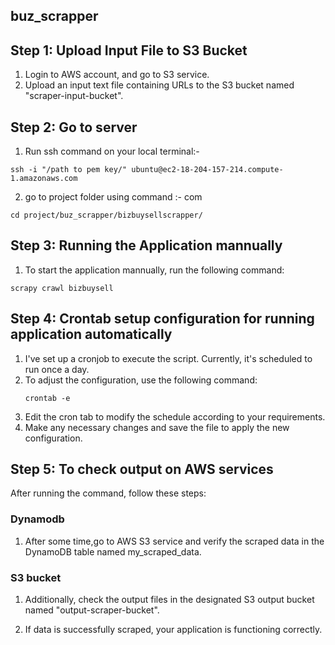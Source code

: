 ## buz_scrapper

## Step 1: Upload Input File to S3 Bucket

1. Login to AWS account, and go to S3 service.
2. Upload an input text file containing URLs to the S3 bucket named "scraper-input-bucket".

## Step 2: Go to server 

1. Run ssh command on your local terminal:-

```
ssh -i "/path to pem key/" ubuntu@ec2-18-204-157-214.compute-1.amazonaws.com
```

2. go to project folder using command :-
com
```
cd project/buz_scrapper/bizbuysellscrapper/
```
## Step 3: Running the Application mannually
1. To start the application mannually, run the following command:

```
scrapy crawl bizbuysell
```
## Step 4: Crontab setup configuration for running application automatically

1. I've set up a cronjob to execute the script. Currently, it's scheduled to run once a day.
2. To adjust the configuration, use the following command:
   ```
   crontab -e

    ```
3. Edit the cron tab to modify the schedule according to your requirements.
4. Make any necessary changes and save the file to apply the new configuration.


## Step 5: To check output on AWS services

After running the command, follow these steps:

### Dynamodb
1. After some time,go to AWS S3 service and verify the scraped data in the DynamoDB table named my_scraped_data.

### S3 bucket
1. Additionally, check the output files in the designated S3 output bucket named "output-scraper-bucket".

3. If data is successfully scraped, your application is functioning correctly.